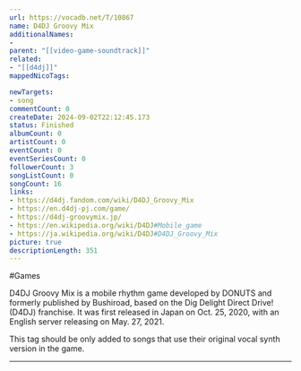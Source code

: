 ```yaml
---
url: https://vocadb.net/T/10867
name: D4DJ Groovy Mix
additionalNames: 
- 
parent: "[[video-game-soundtrack]]"
related:
- "[[d4dj]]"
mappedNicoTags:

newTargets:
- song
commentCount: 0
createDate: 2024-09-02T22:12:45.173
status: Finished
albumCount: 0
artistCount: 0
eventCount: 0
eventSeriesCount: 0
followerCount: 3
songListCount: 0
songCount: 16
links: 
- https://d4dj.fandom.com/wiki/D4DJ_Groovy_Mix
- https://en.d4dj-pj.com/game/
- https://d4dj-groovymix.jp/
- https://en.wikipedia.org/wiki/D4DJ#Mobile_game
- https://ja.wikipedia.org/wiki/D4DJ#D4DJ_Groovy_Mix
picture: true
descriptionLength: 351
---
```


#Games

D4DJ Groovy Mix is a mobile rhythm game developed  by DONUTS and formerly published by Bushiroad, based on the Dig Delight Direct Drive! (D4DJ) franchise. It was first released in Japan on Oct. 25, 2020, with an English server releasing on May. 27, 2021.

This tag should be only added to songs that use their original vocal synth version in the game.

---

